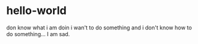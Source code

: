 # hello-world
don know what i am doin
i wan't to do something and i don't know how to do something... I am sad.
